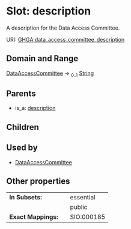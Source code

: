 
# Slot: description


A description for the Data Access Committee.

URI: [GHGA:data_access_committee_description](https://w3id.org/GHGA/data_access_committee_description)


## Domain and Range

[DataAccessCommittee](DataAccessCommittee.md) &#8594;  <sub>0..1</sub> [String](types/String.md)

## Parents

 *  is_a: [description](description.md)

## Children


## Used by

 * [DataAccessCommittee](DataAccessCommittee.md)

## Other properties

|  |  |  |
| --- | --- | --- |
| **In Subsets:** | | essential |
|  | | public |
| **Exact Mappings:** | | SIO:000185 |

